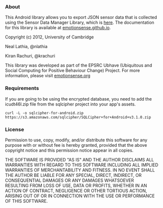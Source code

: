 ### About
This Android library allows you to export JSON sensor data that is collected using the Sensor Data Manager Library, which is [here](https://github.com/emotionsense/SensorDataManager). The documentation for this library is available at [emotionsense.github.io](http://emotionsense.github.io/).

 Copyright (c) 2012, University of Cambridge
 
 Neal Lathia, @nlathia
 
 Kiran Rachuri, @krachuri

This library was developed as part of the EPSRC Ubhave (Ubiquitous and
Social Computing for Positive Behaviour Change) Project. For more
information, please visit [emotionsense.org](http://www.emotionsense.org)

### Requirements

If you are going to be using the encrypted database, you need to add the icudt46l.zip file from the sqlcipher project into your app's assets.

```
curl -L -o sqlcipher-for-android.zip https://s3.amazonaws.com/sqlcipher/SQLCipher+for+Android+v3.1.0.zip
```

### License

Permission to use, copy, modify, and/or distribute this software for any
purpose with or without fee is hereby granted, provided that the above
copyright notice and this permission notice appear in all copies.

THE SOFTWARE IS PROVIDED "AS IS" AND THE AUTHOR DISCLAIMS ALL WARRANTIES
WITH REGARD TO THIS SOFTWARE INCLUDING ALL IMPLIED WARRANTIES OF
MERCHANTABILITY AND FITNESS. IN NO EVENT SHALL THE AUTHOR BE LIABLE FOR ANY
SPECIAL, DIRECT, INDIRECT, OR CONSEQUENTIAL DAMAGES OR ANY DAMAGES
WHATSOEVER RESULTING FROM LOSS OF USE, DATA OR PROFITS, WHETHER IN AN
ACTION OF CONTRACT, NEGLIGENCE OR OTHER TORTIOUS ACTION, ARISING OUT OF OR
IN CONNECTION WITH THE USE OR PERFORMANCE OF THIS SOFTWARE.

